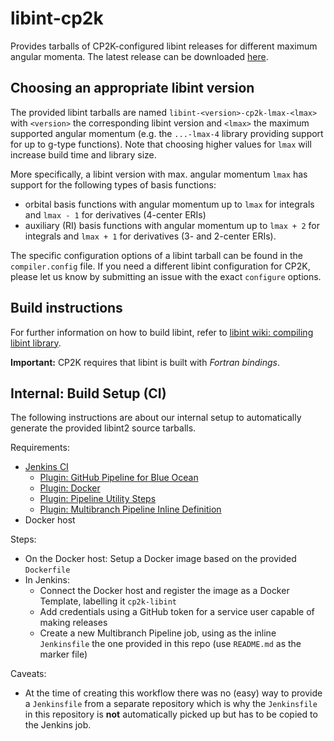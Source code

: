 # libint-cp2k

Provides tarballs of CP2K-configured libint releases for different maximum angular momenta. The latest release can be downloaded [here](https://github.com/cp2k/libint-cp2k/releases/latest).

## Choosing an appropriate libint version

The provided libint tarballs are named `libint-<version>-cp2k-lmax-<lmax>`
with `<version>` the corresponding libint version and `<lmax>` the maximum supported angular momentum (e.g. the `...-lmax-4` library providing support for up to g-type functions). Note that choosing higher values for `lmax` will increase build time and library size.

More specifically, a libint version with max. angular momentum `lmax` has support for the following types of basis functions:
* orbital basis functions with angular momentum up to `lmax` for integrals and `lmax - 1` for derivatives (4-center ERIs)
* auxiliary (RI) basis functions with angular momentum up to `lmax + 2` for integrals and `lmax + 1` for derivatives (3- and 2-center ERIs).

The specific configuration options of a libint tarball can be found in the `compiler.config` file. If you need a different libint configuration for CP2K, please let us know by submitting an issue with the exact `configure` options.

## Build instructions

For further information on how to build libint, refer to [libint wiki: compiling libint library](https://github.com/evaleev/libint/wiki#compiling-libint-library).

**Important:** CP2K requires that libint is built with *Fortran bindings*.

## Internal: Build Setup (CI)

The following instructions are about our internal setup to automatically generate the provided libint2 source tarballs.

Requirements:

* [Jenkins CI](https://jenkins.io/)
  * [Plugin: GitHub Pipeline for Blue Ocean](https://plugins.jenkins.io/blueocean-github-pipeline)
  * [Plugin: Docker](https://plugins.jenkins.io/docker-plugin)
  * [Plugin: Pipeline Utility Steps](https://plugins.jenkins.io/pipeline-utility-steps)
  * [Plugin: Multibranch Pipeline Inline Definition](https://plugins.jenkins.io/inline-pipeline)
* Docker host

Steps:

* On the Docker host: Setup a Docker image based on the provided `Dockerfile`
* In Jenkins:
  * Connect the Docker host and register the image as a Docker Template, labelling it `cp2k-libint`
  * Add credentials using a GitHub token for a service user capable of making releases
  * Create a new Multibranch Pipeline job, using as the inline `Jenkinsfile` the one provided in this repo (use `README.md` as the marker file)

Caveats:

* At the time of creating this workflow there was no (easy) way to provide a `Jenkinsfile` from a separate repository which is why the `Jenkinsfile` in this repository is **not** automatically picked up but has to be copied to the Jenkins job.
